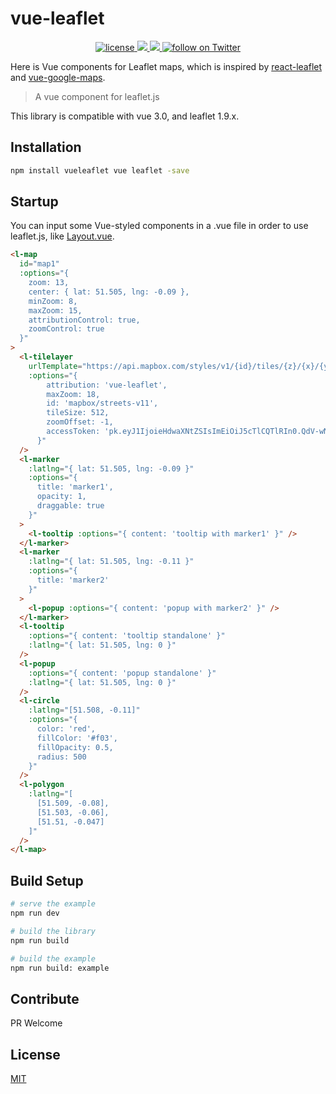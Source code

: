 # vue-leaflet

<p align="center">
    <a href="https://github.com/brandonxiang/vueleaflet/blob/master/LICENSE">
      <img src="https://img.shields.io/github/license/brandonxiang/vueleaflet" alt="license">
    </a>
    <a href="https://npmjs.org/package/vueleaflet" alt="npm version">
        <img src="https://img.shields.io/npm/v/vueleaflet.svg" />
    </a>
        <a href="https://npmjs.org/package/vueleaflet" alt="npm version">
        <img src="https://img.shields.io/npm/dw/vueleaflet" />
    </a>
    <a href="https://twitter.com/intent/follow?screen_name=xwpisme">
        <img src="https://img.shields.io/twitter/follow/xwpisme?style=social&logo=twitter"
            alt="follow on Twitter">
    </a>
    
</p>

Here is Vue components for Leaflet maps, which is inspired by [react-leaflet](https://github.com/PaulLeCam/react-leaflet) and [vue-google-maps](https://github.com/GuillaumeLeclerc/vue-google-maps).

> A vue component for leaflet.js

This library is compatible with vue 3.0, and leaflet 1.9.x.

## Installation

```bash
npm install vueleaflet vue leaflet -save
```

## Startup

You can input some Vue-styled components in a .vue file in order to use leaflet.js, like [Layout.vue](src/Layout.vue).

```html
<l-map
  id="map1"
  :options="{
    zoom: 13,
    center: { lat: 51.505, lng: -0.09 },
    minZoom: 8,
    maxZoom: 15,
    attributionControl: true,
    zoomControl: true
  }"
>
  <l-tilelayer
    urlTemplate="https://api.mapbox.com/styles/v1/{id}/tiles/{z}/{x}/{y}?access_token={accessToken}"
    :options="{
        attribution: 'vue-leaflet',
        maxZoom: 18,
        id: 'mapbox/streets-v11',
        tileSize: 512,
        zoomOffset: -1,
        accessToken: 'pk.eyJ1IjoieHdwaXNtZSIsImEiOiJ5cTlCQTlRIn0.QdV-wNUKbgs7jAlbVE747Q'
      }"
  />
  <l-marker
    :latlng="{ lat: 51.505, lng: -0.09 }"
    :options="{
      title: 'marker1',
      opacity: 1,
      draggable: true
    }"
  >
    <l-tooltip :options="{ content: 'tooltip with marker1' }" />
  </l-marker>
  <l-marker
    :latlng="{ lat: 51.505, lng: -0.11 }"
    :options="{
      title: 'marker2'
    }"
  >
    <l-popup :options="{ content: 'popup with marker2' }" />
  </l-marker>
  <l-tooltip
    :options="{ content: 'tooltip standalone' }"
    :latlng="{ lat: 51.505, lng: 0 }"
  />
  <l-popup
    :options="{ content: 'popup standalone' }"
    :latlng="{ lat: 51.505, lng: 0 }"
  />
  <l-circle
    :latlng="[51.508, -0.11]"
    :options="{
      color: 'red',
      fillColor: '#f03',
      fillOpacity: 0.5,
      radius: 500
    }"
  />
  <l-polygon
    :latlng="[
      [51.509, -0.08],
      [51.503, -0.06],
      [51.51, -0.047]
    ]"
  />
</l-map>
```

## Build Setup

```bash
# serve the example
npm run dev

# build the library
npm run build

# build the example
npm run build: example

```

## Contribute

PR Welcome

## License

[MIT](LICENSE)
